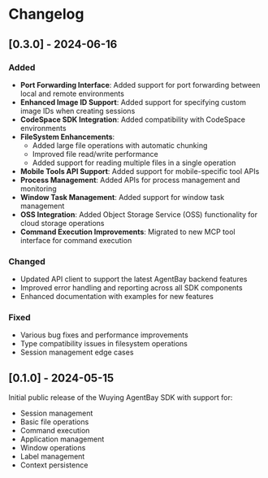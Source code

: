 # Changelog

## [0.3.0] - 2024-06-16
### Added

- **Port Forwarding Interface**: Added support for port forwarding between local and remote environments
- **Enhanced Image ID Support**: Added support for specifying custom image IDs when creating sessions
- **CodeSpace SDK Integration**: Added compatibility with CodeSpace environments
- **FileSystem Enhancements**:
  - Added large file operations with automatic chunking
  - Improved file read/write performance
  - Added support for reading multiple files in a single operation
- **Mobile Tools API Support**: Added support for mobile-specific tool APIs
- **Process Management**: Added APIs for process management and monitoring
- **Window Task Management**: Added support for window task management
- **OSS Integration**: Added Object Storage Service (OSS) functionality for cloud storage operations
- **Command Execution Improvements**: Migrated to new MCP tool interface for command execution

### Changed

- Updated API client to support the latest AgentBay backend features
- Improved error handling and reporting across all SDK components
- Enhanced documentation with examples for new features

### Fixed

- Various bug fixes and performance improvements
- Type compatibility issues in filesystem operations
- Session management edge cases

## [0.1.0] - 2024-05-15

Initial public release of the Wuying AgentBay SDK with support for:

- Session management
- Basic file operations
- Command execution
- Application management
- Window operations
- Label management
- Context persistence
